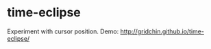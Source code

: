 time-eclipse
============

Experiment with cursor position.
Demo: http://gridchin.github.io/time-eclipse/